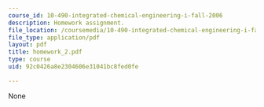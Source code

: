```yaml
---
course_id: 10-490-integrated-chemical-engineering-i-fall-2006
description: Homework assignment.
file_location: /coursemedia/10-490-integrated-chemical-engineering-i-fall-2006/92c0426a8e2304606e31041bc8fed0fe_homework_2.pdf
file_type: application/pdf
layout: pdf
title: homework_2.pdf
type: course
uid: 92c0426a8e2304606e31041bc8fed0fe

---
```

None
